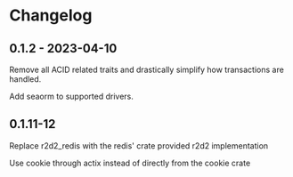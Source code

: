 # Changelog

## 0.1.2 - 2023-04-10

Remove all ACID related traits and drastically simplify how transactions are handled.

Add seaorm to supported drivers.

## 0.1.11-12

Replace r2d2_redis with the redis' crate provided r2d2 implementation

Use cookie through actix instead of directly from the cookie crate
